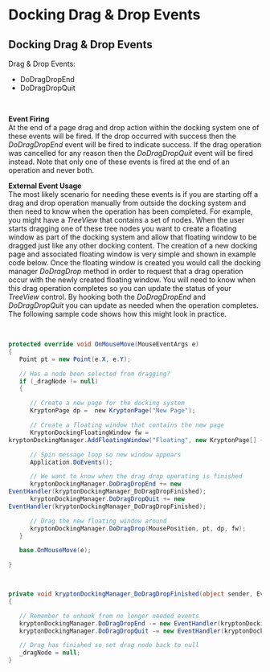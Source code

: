 # Docking Drag & Drop Events

## Docking Drag & Drop Events

Drag & Drop Events:  
* DoDragDropEnd
* DoDragDropQuit

 

**Event Firing**  
At the end of a page drag and drop action within the docking system one of these
events will be fired. If the drop occurred with success then the *DoDragDropEnd*
event will be fired to indicate success. If the drag operation was cancelled for
any reason then the *DoDragDropQuit* event will be fired instead. Note that only
one of these events is fired at the end of an operation and never both.

**External Event Usage**  
The most likely scenario for needing these events is if you are starting off a
drag and drop operation manually from outside the docking system and then need
to know when the operation has been completed. For example, you might have a
*TreeView* that contains a set of nodes. When the user starts dragging one of
these tree nodes you want to create a floating window as part of the docking
system and allow that floating window to be dragged just like any other docking
content. The creation of a new docking page and associated floating window is
very simple and shown in example code below. Once the floating window is created
you would call the docking manager *DoDragDrop* method in order to request that
a drag operation occur with the newly created floating window. You will need to
know when this drag operation completes so you can update the status of your
*TreeView* control. By hooking both the *DoDragDropEnd* and *DoDragDropQuit* you
can update as needed when the operation completes. The following sample code
shows how this might look in practice.

 
```cs
protected override void OnMouseMove(MouseEventArgs e)  
{  
   Point pt = new Point(e.X, e.Y);

   // Has a node been selected from dragging?  
   if (_dragNode != null)  
   {

      // Create a new page for the docking system  
      KryptonPage dp =  new KryptonPage("New Page");

      // Create a floating window that contains the new page  
      KryptonDockingFloatingWindow fw =
kryptonDockingManager.AddFloatingWindow("Floating", new KryptonPage[] { dp });

      // Spin message loop so new window appears  
      Application.DoEvents();

      // We want to know when the drag drop operating is finished  
      kryptonDockingManager.DoDragDropEnd += new
EventHandler(kryptonDockingManager_DoDragDropFinished);  
      kryptonDockingManager.DoDragDropQuit += new
EventHandler(kryptonDockingManager_DoDragDropFinished);

      // Drag the new floating window around  
      kryptonDockingManager.DoDragDrop(MousePosition, pt, dp, fw);  
   }

   base.OnMouseMove(e);

}

 

private void kryptonDockingManager_DoDragDropFinished(object sender, EventArgs e)  
{

   // Remember to unhook from no longer needed events  
   kryptonDockingManager.DoDragDropEnd -= new EventHandler(kryptonDockingManager_DoDragDropFinished);  
   kryptonDockingManager.DoDragDropQuit -= new EventHandler(kryptonDockingManager_DoDragDropFinished);

   // Drag has finished so set drag node back to null  
   _dragNode = null;  
}
```